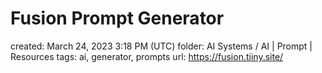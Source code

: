 # Fusion Prompt Generator

created: March 24, 2023 3:18 PM (UTC)
folder: AI Systems / AI | Prompt | Resources
tags: ai, generator, prompts
url: https://fusion.tiiny.site/